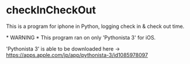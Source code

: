 # checkInCheckOut
This is a program for iphone in Python, logging check in & check out time.

\* WARNING *
This program ran on only 'Pythonista 3' for iOS.

'Pythonista 3' is able to be downloaded here -> https://apps.apple.com/jp/app/pythonista-3/id1085978097
